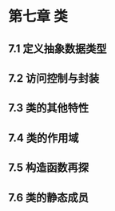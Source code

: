 # 第七章 类






































































## 7.1 定义抽象数据类型



































## 7.2 访问控制与封装



































## 7.3 类的其他特性



































## 7.4 类的作用域



































## 7.5 构造函数再探



































## 7.6 类的静态成员



































